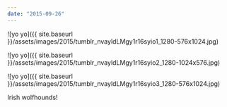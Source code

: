 ```yaml
---
date: "2015-09-26"
---
```


![yo yo]({{ site.baseurl }}/assets/images/2015/tumblr_nvayldLMgy1r16syio1_1280-576x1024.jpg)

![yo yo]({{ site.baseurl }}/assets/images/2015/tumblr_nvayldLMgy1r16syio2_1280-1024x576.jpg)

![yo yo]({{ site.baseurl }}/assets/images/2015/tumblr_nvayldLMgy1r16syio3_1280-576x1024.jpg)

Irish wolfhounds!

